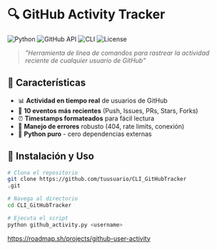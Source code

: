 # 🔍 GitHub Activity Tracker

![Python](https://img.shields.io/badge/Python-3.8%2B-3776AB?logo=python&logoColor=white)
![GitHub API](https://img.shields.io/badge/GitHub-API-181717?logo=github)
![CLI](https://img.shields.io/badge/Interface-CLI-4EAA25?logo=terminal)
![License](https://img.shields.io/badge/License-MIT-green)

> *"Herramienta de línea de comandos para rastrear la actividad reciente de cualquier usuario de GitHub"*

## 🌟 Características

- 📊 **Actividad en tiempo real** de usuarios de GitHub
- 🎯 **10 eventos más recientes** (Push, Issues, PRs, Stars, Forks)
- ⏰ **Timestamps formateados** para fácil lectura
- 🚨 **Manejo de errores** robusto (404, rate limits, conexión)
- 🐍 **Python puro** - cero dependencias externas

## 🚀 Instalación y Uso

```bash
# Clona el repositorio
git clone https://github.com/tuusuario/CLI_GitHubTracker
.git

# Navega al directorio
cd CLI_GitHubTracker

# Ejecuta el script
python github_activity.py <username>
```
https://roadmap.sh/projects/github-user-activity
